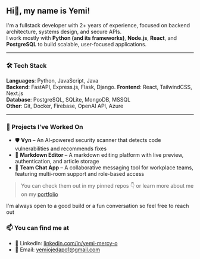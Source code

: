 ## Hi👋, my name is Yemi!

I'm a fullstack developer with 2+ years of experience, focused on backend architecture, systems design, and secure APIs.  
I work mostly with **Python (and its frameworks)**, **Node.js**, **React**, and **PostgreSQL** to build scalable, user-focused applications.

---

### 🛠️ Tech Stack

**Languages**: Python, JavaScript, Java  
**Backend**: FastAPI, Express.js, Flask, Django.
**Frontend**: React, TailwindCSS, Next.js  
**Database**: PostgreSQL, SQLite, MongoDB, MSSQL  
**Other**: Git, Docker, Firebase, OpenAI API, Azure

---

### 🧠 Projects I've Worked On

- 🛡️ **Vyn** – An AI-powered security scanner that detects code vulnerabilities and recommends fixes  
- 📝 **Markdown Editor** – A markdown editing platform with live preview, authentication, and article storage  
- 💬 **Team Chat App** – A collaborative messaging tool for workplace teams, featuring multi-room support and role-based access

> You can check them out in my pinned repos 👇 or learn more about me on my [portfolio](https://hyemiieportfolio.vercel.app)

I'm always open to a good build or a fun conversation so feel free to reach out

### 📫 You can find me at

- 💼 LinkedIn: [linkedin.com/in/yemi-mercy-o](https://www.linkedin.com/in/yemi-mercy-o-55b319298/)  
- 📧 Email: yemiojedapo1@gmail.com

